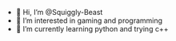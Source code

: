 - 👋 Hi, I’m @Squiggly-Beast
- 👀 I’m interested in gaming and programming
- 🌱 I’m currently learning python and trying c++

<!---
Squiggly-Beast/Squiggly-Beast is a ✨ special ✨ repository because its `README.md` (this file) appears on your GitHub profile.
You can click the Preview link to take a look at your changes.
--->
